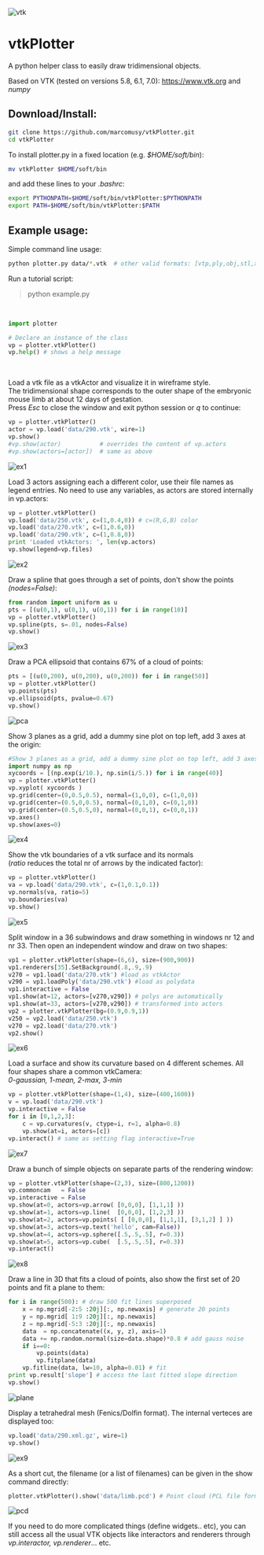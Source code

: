 ![vtk](https://www.vtk.org/wp-content/uploads/2015/03/vtk_logo-main1.png)
# vtkPlotter
A python helper class to easily draw tridimensional objects.

Based on VTK (tested on versions 5.8, 6.1, 7.0): https://www.vtk.org and *numpy*
<br />

## Download/Install:
```bash
git clone https://github.com/marcomusy/vtkPlotter.git
cd vtkPlotter
```

To install plotter.py in a fixed location (e.g. *$HOME/soft/bin*):
```bash
mv vtkPlotter $HOME/soft/bin
```
and add these lines to your *.bashrc*:
```bash
export PYTHONPATH=$HOME/soft/bin/vtkPlotter:$PYTHONPATH
export PATH=$HOME/soft/bin/vtkPlotter:$PATH
```
## Example usage:<br />

Simple command line usage:
```bash
python plotter.py data/*.vtk  # other valid formats: [vtp,ply,obj,stl,xml,pcd]
```

Run a tutorial script: 
>python example.py
<br />

```python
import plotter

# Declare an instance of the class
vp = plotter.vtkPlotter()
vp.help() # shows a help message
```
<br />

Load a vtk file as a vtkActor and visualize it in wireframe style. <br />
The tridimensional shape corresponds to the outer shape of the embryonic mouse limb at about 12 days of gestation.<br />
Press *Esc* to close the window and exit python session or *q* to continue:
```python
vp = plotter.vtkPlotter()
actor = vp.load('data/290.vtk', wire=1)
vp.show()
#vp.show(actor)           # overrides the content of vp.actors
#vp.show(actors=[actor])  # same as above
```
![ex1](https://user-images.githubusercontent.com/32848391/32666968-908d1bf6-c639-11e7-9201-46572a2349c2.png)
<br />

Load 3 actors assigning each a different color, use their file names as legend entries.
No need to use any variables, as actors are stored internally in vp.actors:
```python
vp = plotter.vtkPlotter()
vp.load('data/250.vtk', c=(1,0.4,0)) # c=(R,G,B) color
vp.load('data/270.vtk', c=(1,0.6,0))
vp.load('data/290.vtk', c=(1,0.8,0))
print 'Loaded vtkActors: ', len(vp.actors)
vp.show(legend=vp.files)
```
![ex2](https://user-images.githubusercontent.com/32848391/32666969-90a7dc48-c639-11e7-8795-b139166f0504.png)
<br />

Draw a spline that goes through a set of points, don't show the points *(nodes=False)*:
```python
from random import uniform as u
pts = [(u(0,1), u(0,1), u(0,1)) for i in range(10)]
vp = plotter.vtkPlotter()
vp.spline(pts, s=.01, nodes=False)
vp.show()
```
![ex3](https://user-images.githubusercontent.com/32848391/32666970-90c1b38e-c639-11e7-92dd-336f2aa2a2cf.png)
<br />


Draw a PCA ellipsoid that contains 67% of a cloud of points:
```python
pts = [(u(0,200), u(0,200), u(0,200)) for i in range(50)]
vp = plotter.vtkPlotter()
vp.points(pts)
vp.ellipsoid(pts, pvalue=0.67)
vp.show()
```
![pca](https://user-images.githubusercontent.com/32848391/32732169-12f82a5a-c88c-11e7-9a31-f14b100374cb.png)
<br />


Show 3 planes as a grid, add a dummy sine plot on top left,
add 3 axes at the origin:
```python
#Show 3 planes as a grid, add a dummy sine plot on top left, add 3 axes at the origin:
import numpy as np
xycoords = [(np.exp(i/10.), np.sin(i/5.)) for i in range(40)]
vp = plotter.vtkPlotter()
vp.xyplot( xycoords )
vp.grid(center=(0,0.5,0.5), normal=(1,0,0), c=(1,0,0))
vp.grid(center=(0.5,0,0.5), normal=(0,1,0), c=(0,1,0))
vp.grid(center=(0.5,0.5,0), normal=(0,0,1), c=(0,0,1))
vp.axes()
vp.show(axes=0)
```
![ex4](https://user-images.githubusercontent.com/32848391/32666971-90dac112-c639-11e7-96ef-ec41bdf3b7e5.png)
<br />

Show the vtk boundaries of a vtk surface and its normals<br />
(*ratio* reduces the total nr of arrows by the indicated factor):
```python
vp = plotter.vtkPlotter()
va = vp.load('data/290.vtk', c=(1,0.1,0.1))
vp.normals(va, ratio=5)
vp.boundaries(va)
vp.show()
```
![ex5](https://user-images.githubusercontent.com/32848391/32666972-90f46a5e-c639-11e7-93c3-e105322ff481.png)
<br />


Split window in a 36 subwindows and draw something in
windows nr 12 and nr 33. Then open an independent window and draw on two shapes:
```python
vp1 = plotter.vtkPlotter(shape=(6,6), size=(900,900))
vp1.renderers[35].SetBackground(.8,.9,.9)
v270 = vp1.load('data/270.vtk') #load as vtkActor
v290 = vp1.loadPoly('data/290.vtk') #load as polydata
vp1.interactive = False
vp1.show(at=12, actors=[v270,v290]) # polys are automatically  
vp1.show(at=33, actors=[v270,v290]) # transformed into actors
vp2 = plotter.vtkPlotter(bg=(0.9,0.9,1))
v250 = vp2.load('data/250.vtk')
v270 = vp2.load('data/270.vtk')
vp2.show()
```
![ex6](https://user-images.githubusercontent.com/32848391/32666973-910d6dc4-c639-11e7-9645-e19ffdfff3d1.png)
<br />


Load a surface and show its curvature based on 4 different schemes. All four shapes
share a common vtkCamera:<br />
*0-gaussian, 1-mean, 2-max, 3-min*
```python
vp = plotter.vtkPlotter(shape=(1,4), size=(400,1600))
v = vp.load('data/290.vtk')
vp.interactive = False
for i in [0,1,2,3]:
    c = vp.curvatures(v, ctype=i, r=1, alpha=0.8)
    vp.show(at=i, actors=[c])
vp.interact() # same as setting flag interactive=True
```
![ex7](https://user-images.githubusercontent.com/32848391/32666974-912de586-c639-11e7-880a-2b377cde3615.png)
<br />


Draw a bunch of simple objects on separate parts of the rendering window:
```python
vp = plotter.vtkPlotter(shape=(2,3), size=(800,1200))
vp.commoncam   = False
vp.interactive = False
vp.show(at=0, actors=vp.arrow( [0,0,0], [1,1,1] ))
vp.show(at=1, actors=vp.line(  [0,0,0], [1,2,3] ))
vp.show(at=2, actors=vp.points( [ [0,0,0], [1,1,1], [3,1,2] ] ))
vp.show(at=3, actors=vp.text('hello', cam=False))
vp.show(at=4, actors=vp.sphere([.5,.5,.5], r=0.3))
vp.show(at=5, actors=vp.cube(  [.5,.5,.5], r=0.3))
vp.interact()
```
![ex8](https://user-images.githubusercontent.com/32848391/32666975-91690102-c639-11e7-8f7b-ad07bd6019da.png)
<br />


Draw a line in 3D that fits a cloud of points,
also show the first set of 20 points and fit a plane to them:
```python
for i in range(500): # draw 500 fit lines superposed
    x = np.mgrid[-2:5 :20j][:, np.newaxis] # generate 20 points
    y = np.mgrid[ 1:9 :20j][:, np.newaxis]
    z = np.mgrid[-5:3 :20j][:, np.newaxis]
    data  = np.concatenate((x, y, z), axis=1)
    data += np.random.normal(size=data.shape)*0.8 # add gauss noise
    if i==0:
        vp.points(data)
        vp.fitplane(data)
    vp.fitline(data, lw=10, alpha=0.01) # fit
print vp.result['slope'] # access the last fitted slope direction
vp.show()
```
![plane](https://user-images.githubusercontent.com/32848391/32667173-3ad163ec-c63a-11e7-8b3d-4a8ba047eae9.png)
<br />


Display a tetrahedral mesh (Fenics/Dolfin format). The internal verteces are displayed too:
```python
vp.load('data/290.xml.gz', wire=1)
vp.show()        
```
![ex9](https://user-images.githubusercontent.com/32848391/32666976-918480bc-c639-11e7-9749-4fd0b71523ad.png)
<br />


As a short cut, the filename (or a list of filenames) can be given in the show command directly:
```python
plotter.vtkPlotter().show('data/limb.pcd') # Point cloud (PCL file format)
```
![pcd](https://user-images.githubusercontent.com/32848391/32798156-287955b4-c974-11e7-9abf-6057dd43c5db.png)
<br />

If you need to do more complicated things (define widgets.. etc), you can still access all the 
usual VTK objects like interactors and renderers through *vp.interactor, vp.renderer*... etc.<br />


